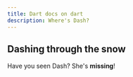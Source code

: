 ```yaml
---
title: Dart docs on dart
description: Where's Dash?
---
```


## Dashing through the snow

Have you seen Dash? She's **missing**!
